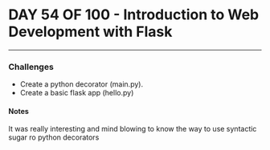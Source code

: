 # DAY 54 OF 100 - Introduction to Web Development with Flask
-----

### Challenges

-  Create a python decorator (main.py).
-  Create a basic flask app (hello.py)


#### Notes
It was really interesting and mind blowing to know the way to use syntactic sugar ro python decorators
